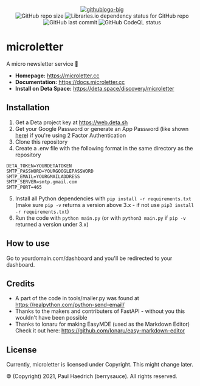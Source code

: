 <p align="center">
  <a href="https://imgbb.com/"><img src="https://i.ibb.co/wz12ysJ/githublogo-big.png" alt="githublogo-big" border="0"></a>
  <br>
  <img alt="GitHub repo size" src="https://img.shields.io/github/repo-size/berrysauce/microletter">
  <img alt="Libraries.io dependency status for GitHub repo" src="https://img.shields.io/librariesio/github/berrysauce/microletter">
  <img alt="GitHub last commit" src="https://img.shields.io/github/last-commit/berrysauce/microletter">
  <img alt="GitHub CodeQL status" src="https://github.com/berrysauce/microletter/actions/workflows/codeql-analysis.yml/badge.svg">
</p>

# microletter
A micro newsletter service 📨

* **Homepage:** https://microletter.cc
* **Documentation:** https://docs.microletter.cc
* **Install on Deta Space:** https://deta.space/discovery/microletter

## Installation
1. Get a Deta project key at https://web.deta.sh
2. Get your Google Password or generate an App Password (like shown [here](https://support.google.com/accounts/answer/185833?hl=en)) if you're using 2 Factor Authentication
3. Clone this repository
4. Create a .env file with the following format in the same directory as the repository
```
DETA_TOKEN=YOURDETATOKEN
SMTP_PASSWORD=YOURGOOGLEPASSWORD
SMTP_EMAIL=YOURGMAILADDRESS
SMTP_SERVER=smtp.gmail.com
SMTP_PORT=465
```
5. Install all Python dependencies with `pip install -r requirements.txt` (make sure `pip -v` returns a version above 3.x - if not use `pip3 install -r requirements.txt`)
6. Run the code with `python main.py` (or with `python3 main.py` if `pip -v` returned a version under 3.x)

## How to use
Go to yourdomain.com/dashboard and you'll be redirected to your dashboard.

## Credits
- A part of the code in tools/mailer.py was found at https://realpython.com/python-send-email/
- Thanks to the makers and contributers of FastAPI - without you this wouldn't have been possible
- Thanks to lonaru for making EasyMDE (used as the Markdown Editor) Check it out here: https://github.com/Ionaru/easy-markdown-editor

## License
Currently, microletter is licensed under Copyright. This might change later.

© (Copyright) 2021, Paul Haedrich (berrysauce). All rights reserved. 
